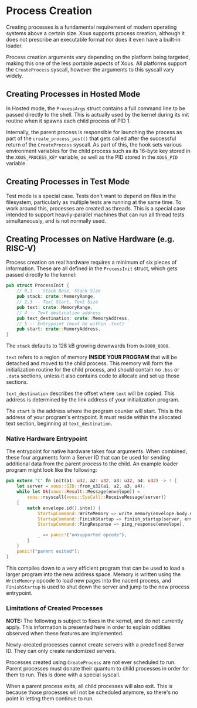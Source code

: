 # Process Creation

Creating processes is a fundamental requirement of modern operating systems above a certain size. Xous supports process creation, although it does not prescribe an executable format nor does it even have a built-in loader.

Process creation arguments vary depending on the platform being targeted, making this one of the less portable aspects of Xous. All platforms support the `CreateProcess` syscall, however the arguments to this syscall vary widely.

## Creating Processes in Hosted Mode

In Hosted mode, the `ProcessArgs` struct contains a full command line to be passed directly to the shell. This is actually used by the kernel during its init routine when it spawns each child process of PID 1.

Internally, the parent process is responsible for launching the process as part of the `create_process_post()` that gets called after the successful return of the `CreateProcess` syscall. As part of this, the hook sets various environment variables for the child process such as its 16-byte key stored in the `XOUS_PROCESS_KEY` variable, as well as the PID stored in the `XOUS_PID` variable.

## Creating Processes in Test Mode

Test mode is a special case. Tests don't want to depend on files in the filesystem, particularly as multiple tests are running at the same time. To work around this, processes are created as threads. This is a special case intended to support heavily-parallel machines that can run all thread tests simultaneously, and is not normally used.

## Creating Processes on Native Hardware (e.g. RISC-V)

Process creation on real hardware requires a minimum of six pieces of information. These are all defined in the `ProcessInit` struct, which gets passed directly to the kernel:

```rust
pub struct ProcessInit {
    // 0,1 -- Stack Base, Stack Size
    pub stack: crate::MemoryRange,
    // 2,3 -- Text Start, Text Size
    pub text: crate::MemoryRange,
    // 4 -- Text destination address
    pub text_destination: crate::MemoryAddress,
    // 5 -- Entrypoint (must be within .text)
    pub start: crate::MemoryAddress,
}
```

The `stack` defaults to 128 kB growing downwards from `0x8000_0000`.

`text` refers to a region of memory **INSIDE YOUR PROGRAM** that will be detached and moved to the child process. This memory will form the initialization routine for the child process, and should contain no `.bss` or `.data` sections, unless it also contains code to allocate and set up those sections.

`text_destination` describes the offset where `text` will be copied. This address is determined by the link address of your initialization program. 

The `start` is the address where the program counter will start. This is the address of your program's entrypoint. It must reside within the allocated text section, beginning at `text_destination`.

### Native Hardware Entrypoint

The entrypoint for native hardware takes four arguments. When combined, these four arguments form a Server ID that can be used for sending additional data from the parent process to the child. An example loader program might look like the following:

```rust
pub extern "C" fn init(a1: u32, a2: u32, a3: u32, a4: u32) -> ! {
    let server = xous::SID::from_u32(a1, a2, a3, a4);
    while let Ok(xous::Result::Message(envelope)) =
        xous::rsyscall(xous::SysCall::ReceiveMessage(server))
    {
        match envelope.id().into() {
            StartupCommand::WriteMemory => write_memory(envelope.body.memory_message()),
            StartupCommand::FinishStartup => finish_startup(server, envelope),
            StartupCommand::PingResponse => ping_response(envelope),

            _ => panic!("unsupported opcode"),
        }
    }
    panic!("parent exited");
}
```

This compiles down to a very efficient program that can be used to load a larger program into the new address space. Memory is written using the `WriteMemory` opcode to load new pages into the nacent process, and `FinishStartup` is used to shut down the server and jump to the new process entrypoint.

### Limitations of Created Processes

**NOTE:** The following is subject to fixes in the kernel, and do not currently apply. This information is presented here in order to explain oddities observed when these features are implemented.

Newly-created processes cannot create servers with a predefined Server ID. They can only create randomized servers.

Processes created using `CreateProcess` are not ever scheduled to run. Parent processes must donate their quantum to child processes in order for them to run. This is done with a special syscall.

When a parent process exits, all child processes will also exit. This is because those processes will not be scheduled anymore, so there's no point in letting them continue to run.